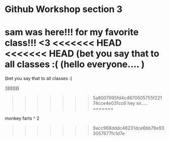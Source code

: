 # Github Workshop section 3
 sam was here!!!
 for my favorite class!!!  <3
<<<<<<< HEAD
<<<<<<< HEAD
(bet you say that to all classes :( 
(hello everyone.... )   
=======
(bet you say that to all classes :(    

:))))))))

>>>>>>> 5a8007995fd4c4870505755f22174cce4e031cc6
hey sir.....
=======

monkey farts ^ 2
>>>>>>> 9acc968dddc46231dce6bb79e933057677fc1d7e
